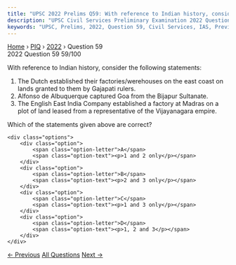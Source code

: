 ```yaml
---
title: "UPSC 2022 Prelims Q59: With reference to Indian history, consider the following sta..."
description: "UPSC Civil Services Preliminary Examination 2022 Question 59 with options and answer"
keywords: "UPSC, Prelims, 2022, Question 59, Civil Services, IAS, Previous Year Questions"
---
```


<nav class="breadcrumb">
    <a href="../../">Home</a>
    <span>›</span>
    <a href="../">PIQ</a>
    <span>›</span>
    <a href="./">2022</a>
    <span>›</span>
    <span>Question 59</span>
</nav>

<div class="question-header">
    <div class="question-meta">
        <span class="year-badge">2022</span>
        <span class="question-number">Question 59</span>
        <span class="progress">59/100</span>
    </div>
    <div class="progress-bar">
        <div class="progress-fill" style="width: 59.0%"></div>
    </div>
</div>

<div class="question-content">
    <div class="question-text">
        <p>With reference to Indian history, consider the following statements:</p>
<ol>
<li>The Dutch established their factories/werehouses on the east coast on lands granted to them by Gajapati rulers.</li>
<li>Alfonso de Albuquerque captured Goa from the Bijapur Sultanate.</li>
<li>The English East India Company established a factory at Madras on a plot of land leased from a representative of the Vijayanagara empire.</li>
</ol>
<p>Which of the statements given above are correct?</p>
    </div>
    
    <div class="options">
        <div class="option">
            <span class="option-letter">A</span>
            <span class="option-text"><p>1 and 2 only</p></span>
        </div>
        <div class="option">
            <span class="option-letter">B</span>
            <span class="option-text"><p>2 and 3 only</p></span>
        </div>
        <div class="option">
            <span class="option-letter">C</span>
            <span class="option-text"><p>1 and 3 only</p></span>
        </div>
        <div class="option">
            <span class="option-letter">D</span>
            <span class="option-text"><p>1, 2 and 3</p></span>
        </div>
    </div>
</div>

<div class="question-nav">
    <a href="../q058-with-reference-to-indian-history-who-of-the-follow/" class="nav-btn prev">← Previous</a>
    <a href="../" class="nav-btn center">All Questions</a>
    <a href="../q060-according-to-kautiylas-arthahastra-which-of-the-fo/" class="nav-btn next">Next →</a>
</div>
